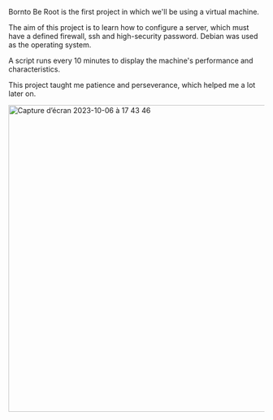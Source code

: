 Bornto Be Root is the first project in which we'll be using a virtual machine.

The aim of this project is to learn how to configure a server, which must have a defined firewall, ssh and high-security password. Debian was used as the operating system.

A script runs every 10 minutes to display the machine's performance and characteristics.

This project taught me patience and perseverance, which helped me a lot later on.

<img width="603" alt="Capture d’écran 2023-10-06 à 17 43 46" src="https://github.com/mmatthie98/42/assets/92974943/7e169a73-c2de-42bb-a1c8-34b153de61c2">
